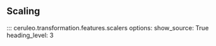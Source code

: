 ## Scaling

::: ceruleo.transformation.features.scalers
    options:
      show_source: True
      heading_level: 3